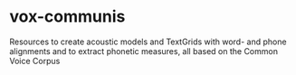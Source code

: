 # vox-communis
Resources to create acoustic models and TextGrids with word- and phone alignments and to extract phonetic measures, all based on the Common Voice Corpus 
